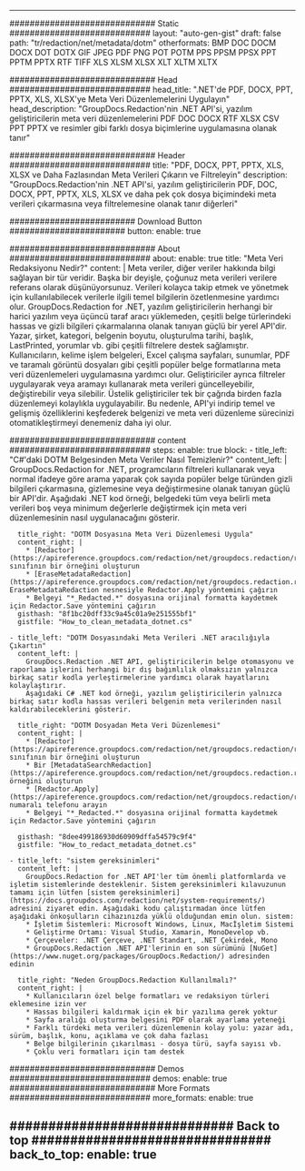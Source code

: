 
---
############################# Static ############################
layout: "auto-gen-gist" 
draft: false
path: "tr/redaction/net/metadata/dotm"
otherformats: BMP DOC DOCM DOCX DOT DOTX GIF JPEG PDF PNG POT POTM PPS PPSM PPSX PPT PPTM PPTX RTF TIFF XLS XLSM XLSX XLT XLTM XLTX  

############################# Head ############################
head_title: ".NET'de PDF, DOCX, PPT, PPTX, XLS, XLSX'ye Meta Veri Düzenlemelerini Uygulayın"
head_description: "GroupDocs.Redaction'nin .NET API'si, yazılım geliştiricilerin meta veri düzenlemelerini PDF DOC DOCX RTF XLSX CSV PPT PPTX ve resimler gibi farklı dosya biçimlerine uygulamasına olanak tanır"

############################# Header ############################
title: "PDF, DOCX, PPT, PPTX, XLS, XLSX ve Daha Fazlasından Meta Verileri Çıkarın ve Filtreleyin"
description: "GroupDocs.Redaction'nin .NET API'si, yazılım geliştiricilerin PDF, DOC, DOCX, PPT, PPTX, XLS, XLSX ve daha pek çok dosya biçimindeki meta verileri çıkarmasına veya filtrelemesine olanak tanır diğerleri"

######################### Download Button #######################
button:
    enable: true

############################# About ############################
about:
    enable: true
    title: "Meta Veri Redaksiyonu Nedir?"
    content: |
        Meta veriler, diğer veriler hakkında bilgi sağlayan bir tür veridir. Başka bir deyişle, çoğunuz meta verileri verilere referans olarak düşünüyorsunuz. Verileri kolayca takip etmek ve yönetmek için kullanılabilecek verilerle ilgili temel bilgilerin özetlenmesine yardımcı olur. GroupDocs.Redaction for .NET, yazılım geliştiricilerin herhangi bir harici yazılım veya üçüncü taraf aracı yüklemeden, çeşitli belge türlerindeki hassas ve gizli bilgileri çıkarmalarına olanak tanıyan güçlü bir yerel API'dir. Yazar, şirket, kategori, belgenin boyutu, oluşturulma tarihi, başlık, LastPrinted, yorumlar vb. gibi çeşitli filtrelere destek sağlamıştır. Kullanıcıların, kelime işlem belgeleri, Excel çalışma sayfaları, sunumlar, PDF ve taramalı görüntü dosyaları gibi çeşitli popüler belge formatlarına meta veri düzenlemeleri uygulamasına yardımcı olur. Geliştiriciler ayrıca filtreler uygulayarak veya aramayı kullanarak meta verileri güncelleyebilir, değiştirebilir veya silebilir. Üstelik geliştiriciler tek bir çağrıda birden fazla düzenlemeyi kolaylıkla uygulayabilir. Bu nedenle, API'yi indirip temel ve gelişmiş özelliklerini keşfederek belgenizi ve meta veri düzenleme sürecinizi otomatikleştirmeyi denemeniz daha iyi olur.

############################# content ############################
steps:
    enable: true
    block:
    - title_left: "C#'daki DOTM Belgesinden Meta Veriler Nasıl Temizlenir?"
      content_left: |
        GroupDocs.Redaction for .NET, programcıların filtreleri kullanarak veya normal ifadeye göre arama yaparak çok sayıda popüler belge türünden gizli bilgileri çıkarmasına, gizlemesine veya değiştirmesine olanak tanıyan güçlü bir API'dir.
        Aşağıdaki .NET kod örneği, belgedeki tüm veya belirli meta verileri boş veya minimum değerlerle değiştirmek için meta veri düzenlemesinin nasıl uygulanacağını gösterir.

      title_right: "DOTM Dosyasına Meta Veri Düzenlemesi Uygula"
      content_right: |
        * [Redactor](https://apireference.groupdocs.com/redaction/net/groupdocs.redaction/redactor) sınıfının bir örneğini oluşturun
        * [EraseMetadataRedaction](https://apireference.groupdocs.com/redaction/net/groupdocs.redaction.redactions/erasemetadataredaction) EraseMetadataRedaction nesnesiyle Redactor.Apply yöntemini çağırın
        * Belgeyi "*_Redacted.*" dosyasına orijinal formatta kaydetmek için Redactor.Save yöntemini çağırın        
      gisthash: "8f1bc20dff33c9a45c01a9e251555bf1"
      gistfile: "How_to_clean_metadata_dotnet.cs"

    - title_left: "DOTM Dosyasındaki Meta Verileri .NET aracılığıyla Çıkartın"
      content_left: |
        GroupDocs.Redaction .NET API, geliştiricilerin belge otomasyonu ve raporlama işlerini herhangi bir dış bağımlılık olmaksızın yalnızca birkaç satır kodla yerleştirmelerine yardımcı olarak hayatlarını kolaylaştırır.
        Aşağıdaki C# .NET kod örneği, yazılım geliştiricilerin yalnızca birkaç satır kodla hassas verileri belgenin meta verilerinden nasıl kaldırabileceklerini gösterir.
        
      title_right: "DOTM Dosyadan Meta Veri Düzenlemesi"
      content_right: |
        * [Redactor](https://apireference.groupdocs.com/redaction/net/groupdocs.redaction/redactor) sınıfının bir örneğini oluşturun
        * Bir [MetadataSearchRedaction](https://apireference.groupdocs.com/redaction/net/groupdocs.redaction.redactions/metadatasearchredaction) örneğini oluşturun
        * [Redactor.Apply](https://apireference.groupdocs.com/redaction/net/groupdocs.redaction/redactor/methods/apply/index) numaralı telefonu arayın 
        * Belgeyi "*_Redacted.*" dosyasına orijinal formatta kaydetmek için Redactor.Save yöntemini çağırın
        
      gisthash: "8dee499186930d60909dffa54579c9f4"
      gistfile: "How_to_redact_metadata_dotnet.cs"

    - title_left: "sistem gereksinimleri"
      content_left: |
        GroupDocs.Redaction for .NET API'ler tüm önemli platformlarda ve işletim sistemlerinde desteklenir. Sistem gereksinimleri kılavuzunun tamamı için lütfen [sistem gereksinimleri](https://docs.groupdocs.com/redaction/net/system-requirements/) adresini ziyaret edin. Aşağıdaki kodu çalıştırmadan önce lütfen aşağıdaki önkoşulların cihazınızda yüklü olduğundan emin olun. sistem:
        * İşletim Sistemleri: Microsoft Windows, Linux, Macİşletim Sistemi
        * Geliştirme Ortamı: Visual Studio, Xamarin, MonoDevelop vb.
        * Çerçeveler: .NET Çerçeve, .NET Standart, .NET Çekirdek, Mono
        * GroupDocs.Redaction .NET API'lerinin en son sürümünü [NuGet](https://www.nuget.org/packages/GroupDocs.Redaction/) adresinden edinin
        
      title_right: "Neden GroupDocs.Redaction Kullanılmalı?"
      content_right: |
        * Kullanıcıların özel belge formatları ve redaksiyon türleri eklemesine izin ver
        * Hassas bilgileri kaldırmak için ek bir yazılıma gerek yoktur
        * Sayfa aralığı oluşturma belgesini PDF olarak ayarlama yeteneği
        * Farklı türdeki meta verileri düzenlemenin kolay yolu: yazar adı, sürüm, başlık, konu, açıklama ve çok daha fazlası
        * Belge bilgilerinin çıkarılması - dosya türü, sayfa sayısı vb.
        * Çoklu veri formatları için tam destek

############################# Demos ############################
demos:
    enable: true
############################# More Formats ############################
more_formats:
    enable: true

############################# Back to top ###############################
back_to_top:
    enable: true
---